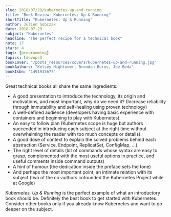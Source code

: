 ```yaml
---
slug: 2018/07/29/kubernetes-up-and-running
title: "Book Review: Kubernetes: Up & Running"
shortTitle: "Kubernetes: Up & Running"
author: Julien Sobczak
date: 2018-07-29
subject: "Kubernetes"
headline: "The perfect recipe for a technical book"
note: 17
stars: 4
tags: [programming]
topics: [devops]
bookCover: "/posts_resources/covers/kubernetes-up-and-running.jpg"
bookAuthors: "Kelsey Hightower, Brendan Burns, Joe Beda"
bookIsbn: '1491935677'
---
```



Great technical books all share the same ingredients:

* A good presentation to introduce the technology, its origin and motivations, and most important, why do we need it? (Increase reliability through immutability and self-healing using proven technology)
* A well-defined audience (developers having basic experience with containers and beginning to play with Kubernetes).
* An easy to follow plan (Kubernetes scope is huge but authors succeeded in introducing each subject at the right time without overwhelming the reader with too much concepts or details).
* A good dose of context to explain the solved problems behind each abstraction (Service, Endpoint, ReplicatSet, ConfigMap, ...).
* The right level of details (lot of commands whose syntax are easy to grasp, complemented with the most useful options in practice, and useful comments inside command outputs)
* A hint of humour (the dedication inside the preface sets the tone)
* And perhaps the most important point, an intimate relation with its subject (two of the co-authors cofounded the Kubernetes Project while at Google)

*Kubernetes, Up & Running* is the perfect example of what an introductory book should be. Definitely the best book to get started with Kubernetes. Consider other books only if you already know Kubernetes and want to go deeper on the subject.


